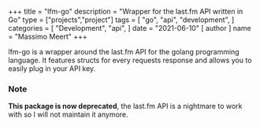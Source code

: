 +++
title = "lfm-go"
description = "Wrapper for the last.fm API written in Go"
type = ["projects","project"]
tags = [
    "go",
    "api",
    "development",
]
categories = [
    "Development",
    "api",
]
date = "2021-06-10"
[ author ]
  name = "Massimo Meert"
+++

lfm-go is a wrapper around the last.fm API for the golang programming language. It features structs for every requests response and allows you to easily plug in your API key.

### Note

**This package is now deprecated**, the last.fm API is a nightmare to work with so I will not maintain it anymore.
